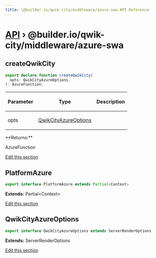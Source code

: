 ```yaml
---
title: \@builder.io/qwik-city/middleware/azure-swa API Reference
---
```


# [API](/api) &rsaquo; @builder.io/qwik-city/middleware/azure-swa

## createQwikCity

```typescript
export declare function createQwikCity(
  opts: QwikCityAzureOptions,
): AzureFunction;
```

<table><thead><tr><th>

Parameter

</th><th>

Type

</th><th>

Description

</th></tr></thead>
<tbody><tr><td>

opts

</td><td>

[QwikCityAzureOptions](#qwikcityazureoptions)

</td><td>

</td></tr>
</tbody></table>
**Returns:**

AzureFunction

[Edit this section](https://github.com/QwikDev/qwik/tree/main/packages/qwik-city/middleware/azure-swa/index.ts)

## PlatformAzure

```typescript
export interface PlatformAzure extends Partial<Context>
```

**Extends:** Partial&lt;Context&gt;

[Edit this section](https://github.com/QwikDev/qwik/tree/main/packages/qwik-city/middleware/azure-swa/index.ts)

## QwikCityAzureOptions

```typescript
export interface QwikCityAzureOptions extends ServerRenderOptions
```

**Extends:** ServerRenderOptions

[Edit this section](https://github.com/QwikDev/qwik/tree/main/packages/qwik-city/middleware/azure-swa/index.ts)
